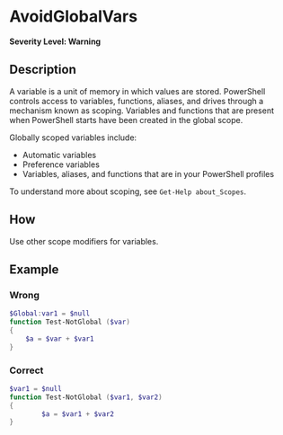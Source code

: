 # AvoidGlobalVars

**Severity Level: Warning**

## Description

A variable is a unit of memory in which values are stored. PowerShell controls access to variables,
functions, aliases, and drives through a mechanism known as scoping. Variables and functions that
are present when PowerShell starts have been created in the global scope.

Globally scoped variables include:

- Automatic variables
- Preference variables
- Variables, aliases, and functions that are in your PowerShell profiles

To understand more about scoping, see `Get-Help about_Scopes`.

## How

Use other scope modifiers for variables.

## Example

### Wrong

```powershell
$Global:var1 = $null
function Test-NotGlobal ($var)
{
    $a = $var + $var1
}
```

### Correct

```powershell
$var1 = $null
function Test-NotGlobal ($var1, $var2)
{
        $a = $var1 + $var2
}
```
